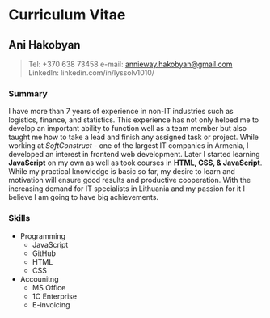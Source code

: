 # Curriculum Vitae
## Ani Hakobyan

> Tel: +370 638 73458
> e-mail: annieway.hakobyan@gmail.com
> LinkedIn: linkedin.com/in/lyssolv1010/

### Summary
I have more than 7 years of experience in non-IT industries such as logistics, finance, and statistics. This experience has not only helped me to develop an important ability to function well as a team member but also taught me how to take a lead and finish any assigned task or project. 
While working at _SoftConstruct_ - one of the largest IT companies in Armenia, I developed an interest in frontend web development. Later I started learning __JavaScript__ on my own as well as took courses in __HTML, CSS, & JavaScript__. While my practical knowledge is basic so far, my desire to learn and motivation will ensure good results and productive cooperation. 
With the increasing demand for IT specialists in Lithuania and my passion for it I believe I am going to have big achievements.


### Skills

- Programming 
    - JavaScript 
    - GitHub
    - HTML
    - CSS
- Accounitng
    - MS Office
    - 1C Enterprise
    - E-invoicing
